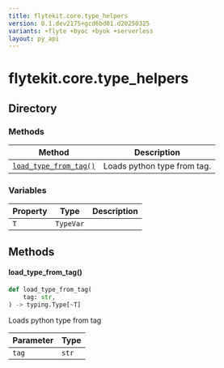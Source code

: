 ```yaml
---
title: flytekit.core.type_helpers
version: 0.1.dev2175+gcd6bd01.d20250325
variants: +flyte +byoc +byok +serverless
layout: py_api
---
```


# flytekit.core.type_helpers

## Directory

### Methods

| Method | Description |
|-|-|
| [`load_type_from_tag()`](#load_type_from_tag) | Loads python type from tag. |


### Variables

| Property | Type | Description |
|-|-|-|
| `T` | `TypeVar` |  |

## Methods

#### load_type_from_tag()

```python
def load_type_from_tag(
    tag: str,
) -> typing.Type[~T]
```
Loads python type from tag


| Parameter | Type |
|-|-|
| `tag` | `str` |

